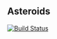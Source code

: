 ## Asteroids
[![Build Status](https://travis-ci.com/elymberopoulos/COMP474_Asteroids.svg?branch=master)](https://travis-ci.com/elymberopoulos/COMP474_Asteroids)